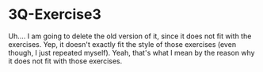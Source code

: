 # 3Q-Exercise3
Uh.... I am going to delete the old version of it, since it does not fit with the exercises. Yep, it doesn't exactly fit the style of those exercises (even though, I just repeated myself). Yeah, that's what I mean by the reason why it does not fit with those exercises.

